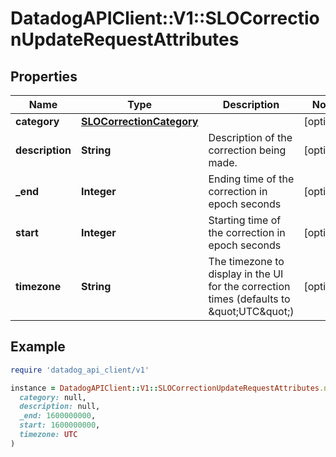# DatadogAPIClient::V1::SLOCorrectionUpdateRequestAttributes

## Properties

| Name | Type | Description | Notes |
| ---- | ---- | ----------- | ----- |
| **category** | [**SLOCorrectionCategory**](SLOCorrectionCategory.md) |  | [optional] |
| **description** | **String** | Description of the correction being made. | [optional] |
| **_end** | **Integer** | Ending time of the correction in epoch seconds | [optional] |
| **start** | **Integer** | Starting time of the correction in epoch seconds | [optional] |
| **timezone** | **String** | The timezone to display in the UI for the correction times (defaults to \&quot;UTC\&quot;) | [optional] |

## Example

```ruby
require 'datadog_api_client/v1'

instance = DatadogAPIClient::V1::SLOCorrectionUpdateRequestAttributes.new(
  category: null,
  description: null,
  _end: 1600000000,
  start: 1600000000,
  timezone: UTC
)
```

